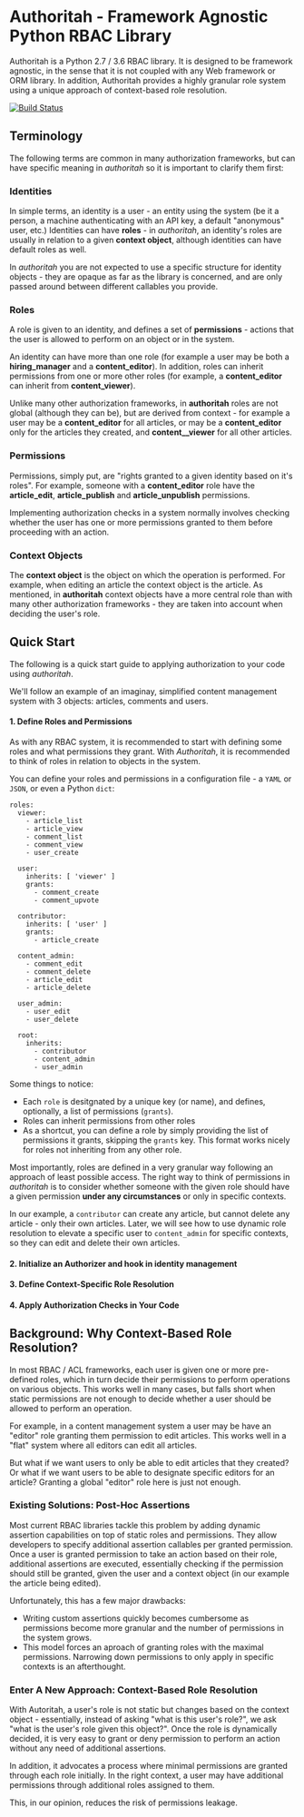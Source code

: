 Authoritah - Framework Agnostic Python RBAC Library
===================================================
Authoritah is a Python 2.7 / 3.6 RBAC library. It is designed to be framework 
agnostic, in the sense that it is not coupled with any Web framework or ORM
library. In addition, Authoritah provides a highly granular role system using 
a unique approach of context-based role resolution. 

[![Build Status](https://travis-ci.org/shoppimon/authoritah.svg?branch=master)](https://travis-ci.org/shoppimon/authoritah)

## Terminology
The following terms are common in many authorization frameworks, but can have
specific meaning in *authoritah* so it is important to clarify them first:

### Identities
In simple terms, an identity is a user - an entity using the system (be it a 
person, a machine authenticating with an API key, a default "anonymous" user, 
etc.) Identities can have **roles** - in *authoritah*, an identity's roles are 
usually in relation to a given **context object**, although identities can have
default roles as well.

In *authoritah* you are not expected to use a specific structure for identity
objects - they are opaque as far as the library is concerned, and are only 
passed around between different callables you provide. 

### Roles
A role is given to an identity, and defines a set of **permissions** - actions 
that the user is allowed to perform on an object or in the system.

An identity can have more than one role (for example a user may be both a 
**hiring_manager** and a **content_editor**).  In addition, roles can inherit 
permissions from one or more other roles (for example, a **content_editor** can 
inherit from **content_viewer**). 

Unlike many other authorization frameworks, in **authoritah** roles are not
global (although they can be), but are derived from context - for example a 
user may be a **content_editor** for all articles, or may be a 
**content_editor** only for the articles they created, and **content__viewer**
for all other articles. 

### Permissions
Permissions, simply put, are "rights granted to a given identity based on it's
roles". For example, someone with a **content_editor** role have the 
**article_edit**, **article_publish** and **article_unpublish** permissions.

Implementing authorization checks in a system normally involves checking 
whether the user has one or more permissions granted to them before proceeding
with an action.

### Context Objects
The **context object** is the object on which the operation is performed. For
example, when editing an article the context object is the article. As 
mentioned, in **authoritah** context objects have a more central role than
with many other authorization frameworks - they are taken into account when
deciding the user's role.

## Quick Start
The following is a quick start guide to applying authorization to your code
using *authoritah*.

We'll follow an example of an imaginay, simplified content management system
with 3 objects: articles, comments and users.

#### 1. Define Roles and Permissions
As with any RBAC system, it is recommended to start with defining some roles
and what permissions they grant. With *Authoritah*, it is recommended to think
of roles in relation to objects in the system.

You can define your roles and permissions in a configuration file - a `YAML` or
`JSON`, or even a Python `dict`:

    roles:
      viewer:
        - article_list
        - article_view
        - comment_list
        - comment_view
        - user_create
      
      user:
        inherits: [ 'viewer' ]
        grants:
          - comment_create
          - comment_upvote
      
      contributor:
        inherits: [ 'user' ]
        grants:
          - article_create
      
      content_admin:
        - comment_edit
        - comment_delete
        - article_edit
        - article_delete
      
      user_admin:
        - user_edit
        - user_delete
      
      root:
        inherits: 
          - contributor
          - content_admin
          - user_admin

Some things to notice: 
* Each `role` is desitgnated by a unique key (or name), and defines, 
  optionally, a list of permissions (`grants`). 
* Roles can inherit permissions from other roles
* As a shortcut, you can define a role by simply providing the list of 
  permissions it grants, skipping the `grants` key. This format works 
  nicely for roles not inheriting from any other role.

Most importantly, roles are defined in a very granular way following an
approach of least possible access. The right way to think of permissions in 
*authoritah* is to consider whether someone with the given role should have
a given permission **under any circumstances** or only in specific contexts.

In our example, a `contributor` can create any article, but cannot delete
any article - only their own articles. Later, we will see how to use dynamic
role resolution to elevate a specific user to `content_admin` for specific
contexts, so they can edit and delete their own articles. 

#### 2. Initialize an Authorizer and hook in identity management

#### 3. Define Context-Specific Role Resolution

#### 4. Apply Authorization Checks in Your Code


## Background: Why Context-Based Role Resolution?
In most RBAC / ACL frameworks, each user is given one or more pre-defined 
roles, which in turn decide their permissions to perform operations on various
objects. This works well in many cases, but falls short when static permissions
are not enough to decide whether a user should be allowed to perform an 
operation.

For example, in a content management system a user may be have an "editor" role
granting them permission to edit articles. This works well in a "flat" system 
where all editors can edit all articles. 

But what if we want users to only be able to edit articles that they created? 
Or what if we want users to be able to designate specific editors for an 
article? Granting a global "editor" role here is just not enough. 

### Existing Solutions: Post-Hoc Assertions
Most current RBAC libraries tackle this problem by adding dynamic assertion
capabilities on top of static roles and permissions. They allow developers to 
specify additional assertion callables per granted permission. Once a user is
granted permission to take an action based on their role, additional 
assertions are executed, essentially checking if the permission should still 
be granted, given the user and a context object (in our example the article
being edited).

Unfortunately, this has a few major drawbacks: 
* Writing custom assertions quickly becomes cumbersome as permissions become 
  more granular and the number of permissions in the system grows. 
* This model forces an aproach of granting roles with the maximal permissions.
  Narrowing down permissions to only apply in specific contexts is an 
  afterthought.

### Enter A New Approach: Context-Based Role Resolution
With Autoritah, a user's role is not static but changes based on the context
object - essentially, instead of asking "what is this user's role?", we ask
"what is the user's role given this object?". Once the role is dynamically 
decided, it is very easy to grant or deny permission to perform an action 
without any need of additional assertions. 

In addition, it advocates a process where minimal permissions are granted 
through each role initially. In the right context, a user may have additional
permissions through additional roles assigned to them. 

This, in our opinion, reduces the risk of permissions leakage.
